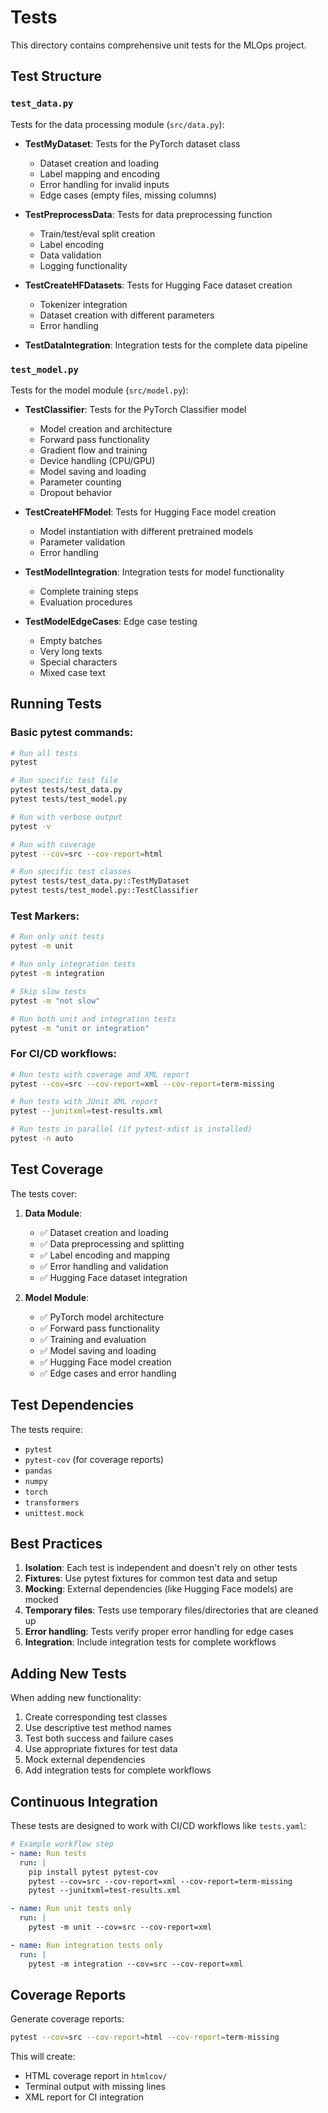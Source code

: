 # Tests

This directory contains comprehensive unit tests for the MLOps project.

## Test Structure

### `test_data.py`
Tests for the data processing module (`src/data.py`):

- **TestMyDataset**: Tests for the PyTorch dataset class
  - Dataset creation and loading
  - Label mapping and encoding
  - Error handling for invalid inputs
  - Edge cases (empty files, missing columns)

- **TestPreprocessData**: Tests for data preprocessing function
  - Train/test/eval split creation
  - Label encoding
  - Data validation
  - Logging functionality

- **TestCreateHFDatasets**: Tests for Hugging Face dataset creation
  - Tokenizer integration
  - Dataset creation with different parameters
  - Error handling

- **TestDataIntegration**: Integration tests for the complete data pipeline

### `test_model.py`
Tests for the model module (`src/model.py`):

- **TestClassifier**: Tests for the PyTorch Classifier model
  - Model creation and architecture
  - Forward pass functionality
  - Gradient flow and training
  - Device handling (CPU/GPU)
  - Model saving and loading
  - Parameter counting
  - Dropout behavior

- **TestCreateHFModel**: Tests for Hugging Face model creation
  - Model instantiation with different pretrained models
  - Parameter validation
  - Error handling

- **TestModelIntegration**: Integration tests for model functionality
  - Complete training steps
  - Evaluation procedures

- **TestModelEdgeCases**: Edge case testing
  - Empty batches
  - Very long texts
  - Special characters
  - Mixed case text

## Running Tests

### Basic pytest commands:
```bash
# Run all tests
pytest

# Run specific test file
pytest tests/test_data.py
pytest tests/test_model.py

# Run with verbose output
pytest -v

# Run with coverage
pytest --cov=src --cov-report=html

# Run specific test classes
pytest tests/test_data.py::TestMyDataset
pytest tests/test_model.py::TestClassifier
```

### Test Markers:
```bash
# Run only unit tests
pytest -m unit

# Run only integration tests
pytest -m integration

# Skip slow tests
pytest -m "not slow"

# Run both unit and integration tests
pytest -m "unit or integration"
```

### For CI/CD workflows:
```bash
# Run tests with coverage and XML report
pytest --cov=src --cov-report=xml --cov-report=term-missing

# Run tests with JUnit XML report
pytest --junitxml=test-results.xml

# Run tests in parallel (if pytest-xdist is installed)
pytest -n auto
```

## Test Coverage

The tests cover:

1. **Data Module**:
   - ✅ Dataset creation and loading
   - ✅ Data preprocessing and splitting
   - ✅ Label encoding and mapping
   - ✅ Error handling and validation
   - ✅ Hugging Face dataset integration

2. **Model Module**:
   - ✅ PyTorch model architecture
   - ✅ Forward pass functionality
   - ✅ Training and evaluation
   - ✅ Model saving and loading
   - ✅ Hugging Face model creation
   - ✅ Edge cases and error handling

## Test Dependencies

The tests require:
- `pytest`
- `pytest-cov` (for coverage reports)
- `pandas`
- `numpy`
- `torch`
- `transformers`
- `unittest.mock`

## Best Practices

1. **Isolation**: Each test is independent and doesn't rely on other tests
2. **Fixtures**: Use pytest fixtures for common test data and setup
3. **Mocking**: External dependencies (like Hugging Face models) are mocked
4. **Temporary files**: Tests use temporary files/directories that are cleaned up
5. **Error handling**: Tests verify proper error handling for edge cases
6. **Integration**: Include integration tests for complete workflows

## Adding New Tests

When adding new functionality:

1. Create corresponding test classes
2. Use descriptive test method names
3. Test both success and failure cases
4. Use appropriate fixtures for test data
5. Mock external dependencies
6. Add integration tests for complete workflows

## Continuous Integration

These tests are designed to work with CI/CD workflows like `tests.yaml`:

```yaml
# Example workflow step
- name: Run tests
  run: |
    pip install pytest pytest-cov
    pytest --cov=src --cov-report=xml --cov-report=term-missing
    pytest --junitxml=test-results.xml

- name: Run unit tests only
  run: |
    pytest -m unit --cov=src --cov-report=xml

- name: Run integration tests only
  run: |
    pytest -m integration --cov=src --cov-report=xml
```

## Coverage Reports

Generate coverage reports:
```bash
pytest --cov=src --cov-report=html --cov-report=term-missing
```

This will create:
- HTML coverage report in `htmlcov/`
- Terminal output with missing lines
- XML report for CI integration 
